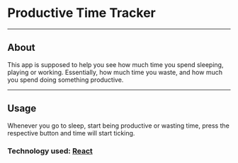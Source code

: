 # Productive Time Tracker

----
## About
This app is supposed to help you see how much time you spend sleeping, playing or working. Essentially, how much time you waste, and how much you spend doing something productive.

----
## Usage 
Whenever you go to sleep, start being productive or wasting time, press the respective button and time will start ticking.

### Technology used: [React](https://reactjs.org)